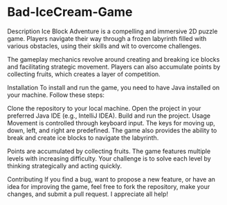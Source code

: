# Bad-IceCream-Game

Description
Ice Block Adventure is a compelling and immersive 2D puzzle game. Players navigate their way through a frozen labyrinth filled with various obstacles, using their skills and wit to overcome challenges.

The gameplay mechanics revolve around creating and breaking ice blocks and facilitating strategic movement. Players can also accumulate points by collecting fruits, which creates a layer of competition.

Installation
To install and run the game, you need to have Java installed on your machine. Follow these steps:

Clone the repository to your local machine.
Open the project in your preferred Java IDE (e.g., IntelliJ IDEA).
Build and run the project.
Usage
Movement is controlled through keyboard input. The keys for moving up, down, left, and right are predefined. The game also provides the ability to break and create ice blocks to navigate the labyrinth.

Points are accumulated by collecting fruits. The game features multiple levels with increasing difficulty. Your challenge is to solve each level by thinking strategically and acting quickly.

Contributing
If you find a bug, want to propose a new feature, or have an idea for improving the game, feel free to fork the repository, make your changes, and submit a pull request. I appreciate all help!
